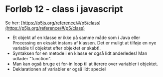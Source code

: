 # Forløb 12  - class i javascript

Se her:
[https://p5js.org/reference/#/p5/class](https://p5js.org/reference/#/p5/class)

- Et objekt af en klasse er ikke på samme måde som i Java eller Processing en eksakt instans af klassen.
Det er muligt at tilføje en nye variable til objektet efter objektet er skabt!.
- Syntaksen for en metode i en klasse er også lidt anderledes!  Man udlader "function".
- Man kan også bruge et for-in loop til at iterere over variabler i objektet.
- Deklarationen af variabler er også lidt speciel
